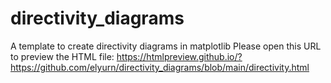 # directivity_diagrams
A template to create directivity diagrams in matplotlib 
Please open this URL to preview the HTML file: https://htmlpreview.github.io/?https://github.com/elyurn/directivity_diagrams/blob/main/directivity.html
